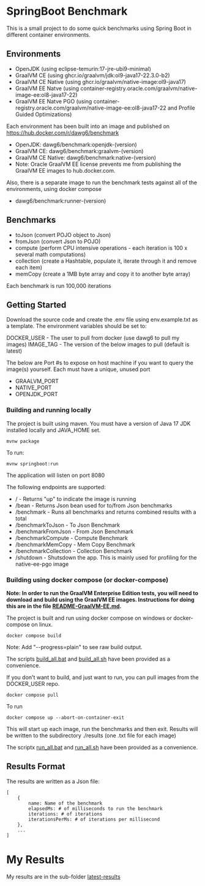 # SpringBoot Benchmark

This is a small project to do some quick benchmarks using Spring Boot in different container environments.

## Environments

- OpenJDK (using eclipse-temurin:17-jre-ubi9-minimal)
- GraalVM CE (using ghcr.io/graalvm/jdk:ol9-java17-22.3.0-b2)
- GraalVM CE Native (using ghcr.io/graalvm/native-image:ol9-java17)
- GraalVM EE Natve (using container-registry.oracle.com/graalvm/native-image-ee:ol8-java17-22)
- GraalVM EE Natve PGO (using container-registry.oracle.com/graalvm/native-image-ee:ol8-java17-22 and Profile Guided Optimizations)

Each environment has been built into an image and published on https://hub.docker.com/r/dawg6/benchmark

- OpenJDK: dawg6/benchmark:openjdk-(version)
- GraalVM CE: dawg6/benchmark:graalvm-(version)
- GraalVM CE Native: dawg6/benchmark:native-(version)
- Note: Oracle GraalVM EE license prevents me from publishing the GraalVM EE images to hub.docker.com.

Also, there is a separate image to run the benchmark tests against all of the environments, using docker compose

- dawg6/benchmark:runner-(version)

## Benchmarks

- toJson (convert POJO object to Json)
- fromJson (convert Json to POJO)
- compute (perform CPU intensive operations - each iteration is 100 x several math computations)
- collection (create a Hashtable, populate it, iterate through it and remove each item)
- memCopy (create a 1MB byte array and copy it to another byte array)

Each benchmark is run 100,000 iterations

## Getting Started

Download the source code and create the .env file using env.example.txt as a template. The environment variables should be set to:

DOCKER_USER - The user to pull from docker (use dawg6 to pull my images)
IMAGE_TAG - The version of the below images to pull (default is latest)

The below are Port #s to expose on host machine if you want to query the image(s) yourself. Each must have a unique, unused port

- GRAALVM_PORT 
- NATIVE_PORT 
- OPENJDK_PORT

### Building and running locally

The project is built using maven. You must have a version of Java 17 JDK installed locally and JAVA_HOME set.

    mvnw package

To run:

    mvnw springboot:run

The application will listen on port 8080

The following endpoints are supported:

- / - Returns "up" to indicate the image is running
- /bean - Returns Json bean used for to/from Json benchmarks
- /benchmark - Runs all benchmarks and returns combined results with a total
- /benchmarkToJson - To Json Benchmark
- /benchmarkFromJson - From Json Benchmark
- /benchmarkCompute - Compute Benchmark
- /benchmarkMemCopy - Mem Copy Benchmark
- /benchmarkCollection - Collection Benchmark
- /shutdown - Shutsdown the app. This is mainly used for profiling for the native-ee-pgo image

### Building using docker compose (or docker-compose)

**Note: In order to run the GraalVM Enterprise Edition tests, you will need to download and build using the GraalVM EE images. Instructions for doing this are in the file [README-GraalVM-EE.md](README-GraalVM-EE.md).**

The project is built and run using docker compose on windows or docker-compose on linux.

    docker compose build

Note: Add "--progress=plain" to see raw build output.

The scripts [build_all.bat](build_all.bat) and [build_all.sh](build_all.sh) have been provided as a convenience.

If you don't want to build, and just want to run, you can pull images from the DOCKER_USER repo.

    docker compose pull

To run

    docker compose up --abort-on-container-exit

This will start up each image, run the benchmarks and then exit. Results will be written to the subdirectory ./results (one .txt file for each image)

The scriptx [run_all.bat](run_all.bat) and [run_all.sh](run_all.sh) have been provided as a convenience.

## Results Format

The results are written as a Json file:

    [
        {
            name: Name of the benchmark
            elapsedMs: # of milliseconds to run the benchmark
            iterations: # of iterations
            iterationsPerMs: # of iterations per millisecond
        },
        ...
    ]

# My Results

My results are in the sub-folder [latest-results](latest-results/)

